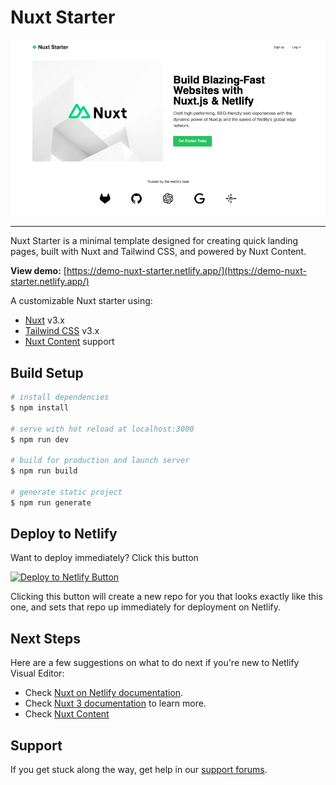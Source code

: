 # Nuxt Starter

![Netlify + Nuxt Starter Preview](nuxt-starter-preview.jpg)

---

Nuxt Starter is a minimal template designed for creating quick landing pages, built with Nuxt and Tailwind CSS, and powered by Nuxt Content.

**View demo:** [https://demo-nuxt-starter.netlify.app/](https://demo-nuxt-starter.netlify.app/)

A customizable Nuxt starter using:

- [Nuxt](https://nuxt.com/) v3.x 
- [Tailwind CSS](https://tailwindcss.com/) v3.x
- [Nuxt Content](https://content.nuxt.com/) support

## Build Setup

```bash
# install dependencies
$ npm install

# serve with hot reload at localhost:3000
$ npm run dev

# build for production and launch server
$ npm run build

# generate static project
$ npm run generate
```

## Deploy to Netlify

Want to deploy immediately? Click this button

[![Deploy to Netlify Button](https://www.netlify.com/img/deploy/button.svg)](https://app.netlify.com/start/deploy?repository=https://github.com/netlify-templates/nuxt-starter)

Clicking this button will create a new repo for you that looks exactly like this one, and sets that repo up immediately for deployment on Netlify.

## Next Steps

Here are a few suggestions on what to do next if you're new to Netlify Visual Editor:

- Check [Nuxt on Netlify documentation](https://docs.netlify.com/frameworks/nuxt/).
- Check [Nuxt 3 documentation](https://nuxt.com/docs/getting-started/introduction) to learn more.
- Check [Nuxt Content](https://content.nuxt.com/get-started/installation)

## Support

If you get stuck along the way, get help in our [support forums](https://answers.netlify.com/).
